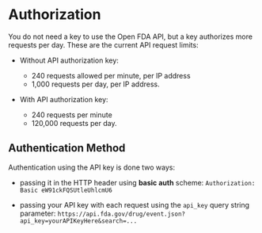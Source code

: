 # Authorization

You do not need a key to use the Open FDA API, but a key authorizes more requests per day. These are the current API request limits:

- Without API authorization key:
  - 240 requests allowed per minute, per IP address
  - 1,000 requests per day, per IP address.

- With API authorization key:
  - 240 requests per minute
  - 120,000 requests per day.

## Authentication Method

Authentication using the API key is done two ways:

- passing it in the HTTP header using **basic auth** scheme: `Authorization: Basic eW91ckFQSUtleUhlcmU6`

- passing your API key with each request using the `api_key` query string parameter: `https://api.fda.gov/drug/event.json?api_key=yourAPIKeyHere&search=...`
